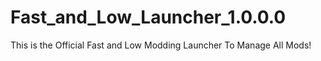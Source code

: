 # Fast_and_Low_Launcher_1.0.0.0
This is the Official Fast and Low Modding Launcher To Manage All Mods!

